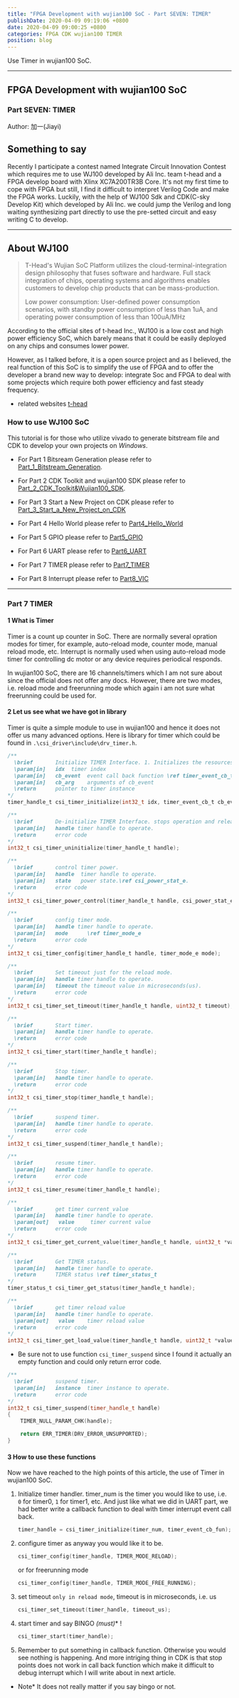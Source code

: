 ```yaml
---
title: "FPGA Development with wujian100 SoC - Part SEVEN: TIMER"
publishDate: 2020-04-09 09:19:06 +0800
date: 2020-04-09 09:00:25 +0800
categories: FPGA CDK wujian100 TIMER
position: blog
---
```


Use Timer in wujian100 SoC.

---

<div id="toc"></div>

## FPGA Development with wujian100 SoC

### Part SEVEN: TIMER

Author: 加一(Jiayi)

## Something to say

Recently I participate a contest named Integrate Circuit Innovation Contest which requires me to use WJ100 developed by Ali Inc. team t-head and a FPGA develop board with Xlinx XC7A200TR3B Core. It's not my first time to cope with FPGA but still, I find it difficult to interpret Verilog Code and make the FPGA works. Luckily, with the help of WJ100 Sdk and CDK(C-sky Develop Kit) which developed by Ali Inc. we could jump the Verilog and long waiting synthesizing part directly to use the pre-setted circuit and easy writing C to develop.

---

## About WJ100

>T-Head's Wujian SoC Platform utilizes the cloud-terminal-integration design philosophy that fuses software and hardware. Full stack integration of chips, operating systems and algorithms enables customers to develop chip products that can be mass-production.
>
>Low power consumption: User-defined power consumption scenarios, with standby power consumption of less than 1uA, and operating power consumption of less than 100uA/MHz

According to the official sites of t-head Inc., WJ100 is a low cost and high power efficiency SoC, which barely means that it could be easily deployed on any chips and consumes lower power.

However, as I talked before, it is a open source project and as I believed, the real function of this SoC is to simplify the use of FPGA and to offer the developer a brand new way to develop: integrate Soc and FPGA to deal with some projects which require both power efficiency and fast steady frequency.

* related websites
[t-head](https://www.t-head.cn/)

### How to use WJ100 SoC

This tutorial is for those who utilize vivado to generate bitstream file and CDK to develop your own projects on *Windows*.

* For Part 1 Bitsream Generation please refer to [Part_1_Bitstream_Generation](https://shieldjy.github.io/post/FPGA-Development-with-WJ100-SoC-P1.html).

* For Part 2 CDK Toolkit and wujian100 SDK please refer to [Part_2_CDK_Toolkit&Wujian100_SDK](https://shieldjy.github.io/post/FPGA-Development-with-WJ100-SoC-P2.html).

* For Part 3 Start a New Project on CDK please refer to [Part_3_Start_a_New_Project_on_CDK](https://shieldjy.github.io/post/FPGA-Development-with-WJ100-SoC-P3.html)

* For Part 4 Hello World please refer to [Part4_Hello_World](https://shieldjy.github.io/post/FPGA-Development-with-WJ100-SoC-P4.html)

* For Part 5 GPIO please refer to [Part5_GPIO](https://shieldjy.github.io/post/FPGA-Development-with-WJ100-SoC-P5.html)

* For Part 6 UART please refer to [Part6_UART](https://shieldjy.github.io/post/FPGA-Development-with-WJ100-SoC-P6.html)

* For Part 7 TIMER please refer to [Part7_TIMER](https://shieldjy.github.io/post/FPGA-Development-with-WJ100-SoC-P7.html)

* For Part 8 Interrupt please refer to [Part8_VIC](https://shieldjy.github.io/post/FPGA-Development-with-WJ100-SoC-P8.html)

---

### Part 7 TIMER

#### 1 What is Timer

Timer is a count up counter in SoC. There are normally several opration modes for timer, for example, auto-reload mode, counter mode, manual reload mode, etc. Interrupt is normally used when using auto-reload mode timer for controlling dc motor or any device requires periodical responds.

In wujian100 SoC, there are 16 channels/timers which I am not sure about since the official does not offer any docs. However, there are two modes, i.e. reload mode and freerunning mode which again i am not sure what freerunning could be used for.

#### 2 Let us see what we have got in library

Timer is quite a simple module to use in wujian100 and hence it does not offer us many advanced options. Here is library for timer which could be found in `.\csi_driver\include\drv_timer.h`.

```c
/**
  \brief       Initialize TIMER Interface. 1. Initializes the resources needed for the TIMER interface 2.registers event callback function
  \param[in]   idx  timer index
  \param[in]   cb_event  event call back function \ref timer_event_cb_t
  \param[in]   cb_arg    arguments of cb_event
  \return      pointer to timer instance
*/
timer_handle_t csi_timer_initialize(int32_t idx, timer_event_cb_t cb_event);

/**
  \brief       De-initialize TIMER Interface. stops operation and releases the software resources used by the interface
  \param[in]   handle timer handle to operate.
  \return      error code
*/
int32_t csi_timer_uninitialize(timer_handle_t handle);

/**
  \brief       control timer power.
  \param[in]   handle  timer handle to operate.
  \param[in]   state   power state.\ref csi_power_stat_e.
  \return      error code
*/
int32_t csi_timer_power_control(timer_handle_t handle, csi_power_stat_e state);

/**
  \brief       config timer mode.
  \param[in]   handle timer handle to operate.
  \param[in]   mode      \ref timer_mode_e
  \return      error code
*/
int32_t csi_timer_config(timer_handle_t handle, timer_mode_e mode);

/**
  \brief       Set timeout just for the reload mode.
  \param[in]   handle timer handle to operate.
  \param[in]   timeout the timeout value in microseconds(us).
  \return      error code
*/
int32_t csi_timer_set_timeout(timer_handle_t handle, uint32_t timeout);

/**
  \brief       Start timer.
  \param[in]   handle timer handle to operate.
  \return      error code
*/
int32_t csi_timer_start(timer_handle_t handle);

/**
  \brief       Stop timer.
  \param[in]   handle timer handle to operate.
  \return      error code
*/
int32_t csi_timer_stop(timer_handle_t handle);

/**
  \brief       suspend timer.
  \param[in]   handle timer handle to operate.
  \return      error code
*/
int32_t csi_timer_suspend(timer_handle_t handle);

/**
  \brief       resume timer.
  \param[in]   handle timer handle to operate.
  \return      error code
*/
int32_t csi_timer_resume(timer_handle_t handle);

/**
  \brief       get timer current value
  \param[in]   handle timer handle to operate.
  \param[out]   value     timer current value
  \return      error code
*/
int32_t csi_timer_get_current_value(timer_handle_t handle, uint32_t *value);

/**
  \brief       Get TIMER status.
  \param[in]   handle timer handle to operate.
  \return      TIMER status \ref timer_status_t
*/
timer_status_t csi_timer_get_status(timer_handle_t handle);

/**
  \brief       get timer reload value
  \param[in]   handle timer handle to operate.
  \param[out]   value    timer reload value
  \return      error code
*/
int32_t csi_timer_get_load_value(timer_handle_t handle, uint32_t *value);
```

* Be sure not to use function `csi_timer_suspend` since I found it actually an empty function and could only return error code.

```c++
/**
  \brief       suspend timer.
  \param[in]   instance  timer instance to operate.
  \return      error code
*/
int32_t csi_timer_suspend(timer_handle_t handle)
{
    TIMER_NULL_PARAM_CHK(handle);

    return ERR_TIMER(DRV_ERROR_UNSUPPORTED);
}
```

#### 3 How to use these functions

Now we have reached to the high points of this article, the use of Timer in wujian100 SoC.

1. Initialize timer handler. timer_num is the timer you would like to use, i.e. `0` for timer0, `1` for timer1, etc. And just like what we did in UART part, we had better write a callback function to deal with timer interrupt event call back.

    ```c++
    timer_handle = csi_timer_initialize(timer_num, timer_event_cb_fun);
    ```

2. configure timer as anyway you would like it to be.

    ```c++
    csi_timer_config(timer_handle, TIMER_MODE_RELOAD);
    ```

    or for freerunning mode

    ```c++
    csi_timer_config(timer_handle, TIMER_MODE_FREE_RUNNING);
    ```

3. set timeout `only in reload mode`, timeout is in microseconds, i.e. us

    ```c++
    csi_timer_set_timeout(timer_handle, timeout_us);
    ```

4. start timer and say BINGO **(must*)** !

    ```c++
    csi_timer_start(timer_handle);
    ```

5. Remember to put something in callback function. Otherwise you would see nothing is happening. And more intriging thing in CDK is that stop points does not work in call back function which make it difficult to debug interrupt which I will write about in next article.

* Note* It does not really matter if you say bingo or not.
